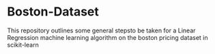 # Boston-Dataset
This repository outlines some general stepsto be taken for a Linear Regression 
machine learning algorithm on the boston pricing dataset in scikit-learn
